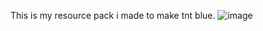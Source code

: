 This is my resource pack i made to make tnt blue. ![image](https://github.com/BoricStingray91/Blue-TNT/assets/135463775/77d00280-2b28-4322-b45b-9407bdaea639)
